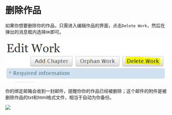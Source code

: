 # 删除作品

如果你想要删除你的作品，只需进入编辑作品的界面，点击`Delete Work`，然后在弹出的消息框内选择`OK`即可。

![](<../../.gitbook/assets/image (3).png>)

你的绑定邮箱会收到一封邮件，提醒你你的作品已经被删除；这个邮件的附件是被删除作品的txt和html格式文件，相当于自动为你备份。

![](../../.gitbook/assets/MTXX\_MH20230323\_185214798.jpg)
